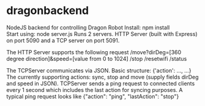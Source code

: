 # dragonbackend
NodeJS backend for controlling Dragon Robot
Install: npm install  
Start using: node server.js
Runs 2 servers. HTTP Server (built with Express) on port 5090 and a TCP server on port 5091.

The HTTP Server supports the following request
/move?dirDeg=[360 degree direction]&speed=[value from 0 to 1024]
/stop
/resetwifi
/status

The TCPServer communicates via JSON. Basic structure: {'action': ..., ...}
The currently supporting actions: sync, stop and move (supply fields dirDeg and speed in JSON).
TCPServer sends a ping request to connected clients every 1 second which includes the last action for syncing purposes.
A typical ping request looks like {"action": "ping", "lastAction": "stop"}